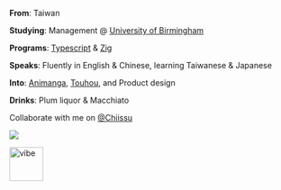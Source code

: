 **From**: Taiwan

**Studying**: Management @ [University of Birmingham](https://www.bham.ac.uk/)

**Programs**: [Typescript](https://www.typescriptlang.org/) & [Zig](https://ziglang.org/)

**Speaks**: Fluently in English & Chinese, learning Taiwanese & Japanese

**Into**: [Animanga](https://anilist.co/user/Froxcey), [Touhou](https://touhou-project.news/), and Product design

**Drinks**: Plum liquor & Macchiato

Collaborate with me on [@Chiissu](https://github.com/chiissu)

![](https://komarev.com/ghpvc/?username=froxcey&style=for-the-badge&color=d88516)

<img src="https://github.com/Avdan-OS/Compositor/assets/51555391/d0379882-f2dc-42e1-962f-b3f122db656f" alt="vibe" width="60"/>
